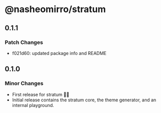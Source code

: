 # @nasheomirro/stratum

## 0.1.1

### Patch Changes

- f021d60: updated package info and README

## 0.1.0

### Minor Changes

- First release for stratum 🎉🎉
- Initial release contains the stratum core, the theme generator, and an internal playground.
